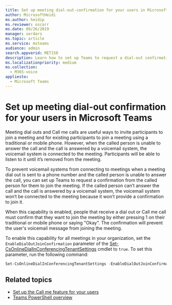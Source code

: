 ```yaml
---
title: Set up meeting dial-out-confirmation for your users in Microsoft Teams
author: MicrosoftHeidi
ms.author: heidip
ms.reviewer: oscarr
ms.date: 09/26/2019
manager: serdars
ms.topic: article
ms.service: msteams
audience: admin
search.appverid: MET150
description: Learn how to set up Teams to request a dial-out confirmation to prevent voicemail systems from connecting to meetings when the called person is unable to answer the call.
ms.localizationpriority: medium
ms.collection: 
  - M365-voice
appliesto: 
  - Microsoft Teams
---
```


# Set up meeting dial-out confirmation for your users in Microsoft Teams

Meeting dial outs and Call me calls are useful ways to invite participants to join a meeting and for existing participants to join a meeting using a traditional or mobile phone. However, when the called person is unable to answer the call and the call is answered by a voicemail system, the voicemail system is connected to the meeting. Participants will be able to listen to it until it’s removed from the meeting.

To prevent voicemail systems from connecting to meetings when a meeting dial out is sent to a phone number and the called person is unable to answer the call, you can set up Teams to request a confirmation from the called person for them to join the meeting. If the called person can’t answer the call and the call is answered by a voicemail system, the voicemail system won‘t be connected to the meeting because it won’t provide a confirmation to join it.

When this capability is enabled, people that receive a dial out or Call me call must confirm that they want to join the meeting by either pressing 1 on their traditional or mobile phone or saying "Okay". The confirmation will prevent the user's voicemail message from joining the meeting.

To enable this capability for all meetings in your organization, set the ```EnableDialOutJoinConfirmation``` parameter of the [Set-CsOnlineDialInConferencingTenantSettings](/powershell/module/skype/set-csonlinedialinconferencingtenantsettings?view=skype-ps) cmdlet to ```true```. To set this parameter, run the following command:

```PowerShell
Set-CsOnlineDialInConferencingTenantSettings -EnableDialOutJoinConfirmation $true
```

## Related topics

- [Set up the Call me feature for your users](set-up-the-call-me-feature-for-your-users.md)
- [Teams PowerShell overview](teams-powershell-overview.md)
